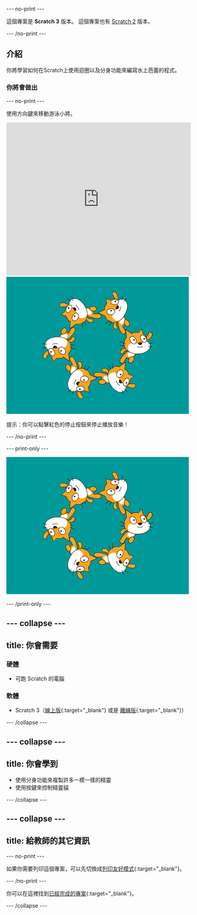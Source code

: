 --- no-print ---

這個專案是 **Scratch 3** 版本。 這個專案也有 [Scratch 2](https://projects.raspberrypi.org/en/projects/synchronised-swimming-scratch2) 版本。

--- /no-print ---

## 介紹

你將學習如何在Scratch上使用迴圈以及分身功能來編寫水上芭蕾的程式。

### 你將會做出

--- no-print ---

使用方向鍵來移動游泳小將。

<div class="scratch-preview">
  <iframe allowtransparency="true" width="485" height="402" src="https://scratch.mit.edu/projects/embed/113149575/?autostart=false" frameborder="0" scrolling="no">></iframe>
  <img src="images/swim-final.png">
</div>

提示：你可以點擊紅色的停止按鈕來停止播放音樂！

--- /no-print ---

--- print-only ---

![完成專案](images/swim-final.png)

--- /print-only ---

--- collapse ---
---
title: 你會需要
---

### 硬體

+ 可跑 Scratch 的電腦

### 軟體

+ Scratch 3（[線上版](http://rpf.io/scratchon){:target="_blank"} 或是 [離線版](http://rpf.io/scratchoff){:target="_blank"}）

--- /collapse ---

--- collapse ---
---
title: 你會學到
---

- 使用分身功能來複製許多一模一樣的精靈
- 使用按鍵來控制精靈貓

--- /collapse ---

--- collapse ---
---
title: 給教師的其它資訊
---

--- no-print ---

如果你需要列印這個專案，可以先切換成[列印友好模式](https://projects.raspberrypi.org/en/projects/synchronised-swimming/print){:target="_blank"}。

--- /no-print ---

你可以在這裡找到[已經完成的專案](http://rpf.io/p/en/synchronised-swimming-get){:target="_blank"}。

--- /collapse ---
